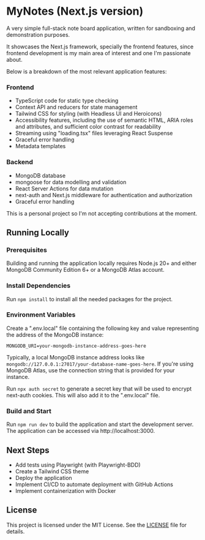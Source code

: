 # MyNotes (Next.js version)

A very simple full-stack note board application, written for sandboxing and demonstration purposes.

It showcases the Next.js framework, specially the frontend features, since frontend development is my main area of interest and one I'm passionate about.

Below is a breakdown of the most relevant application features:

### Frontend

- TypeScript code for static type checking
- Context API and reducers for state management
- Tailwind CSS for styling (with Headless UI and Heroicons)
- Accessibility features, including the use of semantic HTML, ARIA roles and attributes, and sufficient color contrast for readability
- Streaming using "loading.tsx" files leveraging React Suspense
- Graceful error handling
- Metadata templates

### Backend

- MongoDB database
- mongoose for data modelling and validation
- React Server Actions for data mutation
- next-auth and Next.js middleware for authentication and authorization
- Graceful error handling

This is a personal project so I'm not accepting contributions at the moment.

## Running Locally

### Prerequisites

Building and running the application locally requires Node.js 20+ and either MongoDB Community Edition 6+ or a MongoDB Atlas account.

### Install Dependencies

Run `npm install` to install all the needed packages for the project.

### Environment Variables

Create a ".env.local" file containing the following key and value representing the address of the MongoDB instance:

`MONGODB_URI=your-mongodb-instance-address-goes-here`

Typically, a local MongoDB instance address looks like `mongodb://127.0.0.1:27017/your-database-name-goes-here`. If you're using MongoDB Atlas, use the connection string that is provided for your instance.

Run `npx auth secret` to generate a secret key that will be used to encrypt next-auth cookies. This will also add it to the ".env.local" file.

### Build and Start

Run `npm run dev` to build the application and start the development server. The application can be accessed via http://localhost:3000.

## Next Steps

- Add tests using Playwright (with Playwright-BDD)
- Create a Tailwind CSS theme
- Deploy the application
- Implement CI/CD to automate deployment with GitHub Actions
- Implement containerization with Docker

## License

This project is licensed under the MIT License. See the [LICENSE](./LICENSE) file for details.
